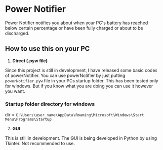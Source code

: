 # Power Notifier
 
Power Notifier notifies you about when your PC's battery has reached below certain percentage or have been fully charged or about to be discharged.
    
## How to use this on your PC

1. **Direct (.pyw file)**

Since this project is still in development, I have released some basic codes of powerNotifier. You can use powerNotifier by just putting `powerNotifier.pyw` file in your PCs startup folder. This has been tested only for windows. But if you know what you are doing you can use it however you want.

### Startup folder directory for windows

dir = `C:\Users\user_name\AppData\Roaming\Microsoft\Windows\Start Menu\Programs\Startup`

2. **GUI**

This is still in development. The GUI is being developed in Python by using Tkinter. Not recommended to use.
